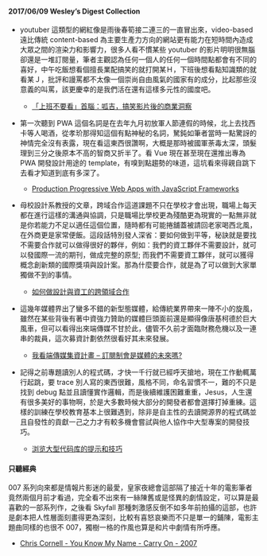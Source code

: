 #### 2017/06/09 Wesley’s Digest Collection

- youtuber 這類型的網紅像是雨後春筍接二連三的一直冒出來，video-based 遠比傳統 content-based 為主要生產力方向的網站更有能力在短時間內造成大眾之間的渲染力和影響力，很多人看不慣某些 youtuber 的影片明明很無腦卻還是一堆訂閱量，筆者主觀認為任何一個人的任何一個時間點都會有不同的喜好，中午吃飯想看個擅長業配搞笑的就打開某Ｈ，下班後想看點知識類的就看某Ｊ，批評和謾罵都不太像一個崇尚自由風氣的國家有的成分，比起那些沒意義的叫罵，該更慶幸的是我們活在還有這樣多元性的國度吧。
  - [「上班不要看」首腦：呱吉，搞笑影片後的商業洞察](http://tesa.today/article/1622)
  
- 第一次聽到 PWA 這個名詞是在去年九月初放軍人節連假的時候，北上去找西卡等人喝酒，從孝玠那得知這個有點神秘的名詞，駑鈍如筆者當時一點驚訝的神情完全沒有表露，現在看這東西很讚啊，大概是那時被國軍荼毒太深，頭髮理到三分之後原本不高的智商又折半了。看 Vue 現在甚至現在還推出專為 PWA 開發設計用途的 template，有嗅到點趨勢的味道，這坑看來得親自跳下去看才知道到底有多深了。
  - [Production Progressive Web Apps with JavaScript Frameworks](https://css-tricks.com/production-progressive-web-apps-javascript-frameworks/)
  
- 母校設計系教授的文章，跨域合作這道課題不只在學校才會出現，職場上每天都在進行這樣的溝通與協調，只是職場比學校更為殘酷更為現實的一點無非就是你若能力不足以適任這個位置，隨時都有可能捲舖蓋被請回老家喝西北風，在外商更是家常便飯。這段話特別發人深省：要如何做到平等，秘訣就是要找不需要合作就可以做得很好的夥伴，例如：我們的資工夥伴不需要設計，就可以發國際一流的期刊，做成完整的原型; 而我們不需要資工夥伴，就可以獲得概念創新類的國際獎項與設計案。那為什麼要合作，就是為了可以做到大家單獨做不到的事情。
  - [如何做設計與資工的跨領域合作](https://medium.com/@hsienhuitang/%E5%A6%82%E4%BD%95%E5%81%9A%E8%A8%AD%E8%A8%88%E8%88%87%E8%B3%87%E5%B7%A5%E7%9A%84%E8%B7%A8%E9%A0%98%E5%9F%9F%E5%90%88%E4%BD%9C-dfe1c6db84ac)
  
- 這幾年媒體界出了蠻多不錯的新型態媒體，給傳統業界帶來一陣不小的旋風，雖然在某些背後有著中資強力贊助的媒體巨頭面前還是顯得像唐基柯德於巨大風車，但可以看得出來端傳媒不甘於此，儘管不久前才面臨財務危機以及一連串的裁員，這次募資計劃依然很看好其未來發展。
  - [我看端傳媒集資計畫 – 訂閱制會是媒體的未來嗎?](https://miula.tw/business/paywall/)


- 記得之前專題讀別人的程式碼，才快一千行就已經呼天搶地，現在工作動輒萬行起跳，要 trace 別人寫的東西很難，風格不同，命名習慣不一，難的不只是找到 debug 點並且讀懂實作邏輯，而是後續維護困難重重，Jesus，人生還有很多美好的事物啊，於是大多數時候大部分的開發者都會選擇打掉重練。這樣的訓練在學校教育基本上很難遇到，除非是自主性的去讀開源界的程式碼並且自發性的貢獻一己之力才有較多機會嘗試與他人協作中大型專案的開發技巧。
  - [浏览大型代码库的提示和技巧](https://www.oschina.net/translate/tips-and-tricks-for-navigating-large-codebases)





#### 只聽經典
007 系列向來都是情報片影迷的最愛，皇家夜總會這部隔了接近十年的電影筆者竟然兩個月前才看過，完全看不出來有一絲陳舊或是怪異的劇情設定，可以算是最喜歡的一部系列作，之後看 Skyfall 那種刺激感反倒不如多年前拍攝的這部，也許是劇本把人性層面刻畫得更為深刻，比較有喜怒哀樂而不只是單一的鋪陳，電影主題曲同樣的也很不 007，獨樹一格的作風也算是和片中劇情有所呼應。
- [Chris Cornell - You Know My Name - Carry On - 2007](https://www.youtube.com/watch?v=K4XNVInuRjg&index=52&list=PL9do701rCbQzwjmlebZffsYM4mVw44SrJ)